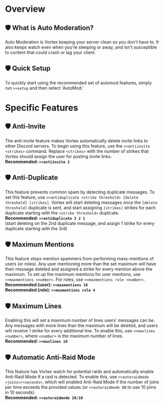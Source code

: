# Overview
## 🛡 What is Auto Moderation?
Auto Moderation is Vortex keeping your server clean so you don't have to. It also keeps watch even when you're sleeping or away, and isn't susceptible to content that could crash or lag your client.

## 🛡 Quick Setup
To quickly start using the recommended set of automod features, simply run `>>setup` and then select 'AutoMod.'

# Specific Features
## 🛡 Anti-Invite
The anti-invite feature makes Vortex automatically delete invite links to other Discord servers. To begin using this feature, use the `>>antiinvite <strikes>` command. Replace `<strikes>` with the number of strikes that Vortex should assign the user for posting invite links.<br>
**Recommended: `>>antiinvite 2`**

## 🛡 Anti-Duplicate
This feature prevents common spam by detecting duplicate messages. To set this feature, use `>>antiduplicate <strike threshold> [delete threshold] [strikes]`. Vortex will start deleting messages once the `[delete threshold]` duplicate is sent, and start assigning `[strikes]` strikes for each duplicate starting with the `<strike threshold>` duplicate.<br>
**Recommended: `>>antiduplicate 3 2 1`<br>**
(start deleting on the 2nd duplicate message, and assign 1 strike for every duplicate starting with the 3rd)

## 🛡 Maximum Mentions
This feature stops mention spammers from performing mass-mentions of users (or roles). Any user mentioning more than the set maximum will have their message deleted and assigned a strike for every mention above the maximum. To set up the maximum mentions for user mentions, use `>>maxmentions <number>`. For roles, use `>>maxmentions role <number>`.<br>
**Recommended (user): `>>maxmentions 10`**<br>
**Recommended (role): `>>maxmentions role 4`**

## 🛡 Maximum Lines
Enabling this will set a maximum number of lines users' messages can be. Any messages with more lines than the maximum will be deleted, and users will receive 1 strike for every additional line. To enable this, use `>>maxlines <number>`, where `<number>` is the maximum number of lines.<br>
**Recommended: `>>maxlines 10`**

## 🛡 Automatic Anti-Raid Mode
This feature has Vortex watch for potential raids and automatically enable Anti-Raid Mode if a raid is detected. To enable this, use `>>autoraidmode <joins>/<seconds>`, which will enabled Anti-Raid Mode if the number of joins per time exceeds the provided values (or `>>autoraidmode ON` to use 10 joins in 10 seconds).<br>
**Recommended: `>>autoraidmode 10/10`**